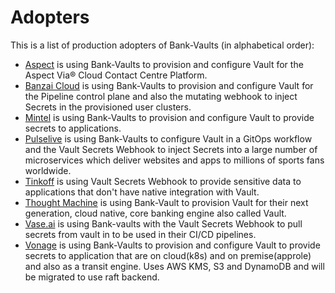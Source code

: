 # Adopters

This is a list of production adopters of Bank-Vaults (in alphabetical order):
- [Aspect](https://www.aspect.com) is using Bank-Vaults to provision and configure Vault for the Aspect Via® Cloud Contact Centre Platform.
- [Banzai Cloud](https://banzaicloud.com) is using Bank-Vaults to provision and configure Vault for the Pipeline control plane and also the mutating webhook to inject Secrets in the provisioned user clusters.
- [Mintel](https://www.mintel.com) is using Bank-Vaults to provision and configure Vault to provide secrets to applications.
- [Pulselive](https://www.pulselive.com) is using Bank-Vaults to configure Vault in a GitOps workflow and the Vault Secrets Webhook to inject Secrets into a large number of microservices which deliver websites and apps to millions of sports fans worldwide.
- [Tinkoff](https://www.tinkoff.ru) is using Vault Secrets Webhook to provide sensitive data to applications that don't have native integration with Vault.
- [Thought Machine](https://thoughtmachine.net)  is using Bank-Vault to provision Vault for their next generation, cloud native, core banking engine also called Vault.
- [Vase.ai](https://vase.ai) is using Bank-vaults with the Vault Secrets Webhook to pull secrets from vault in to be used in their CI/CD pipelines.
- [Vonage](https://www.vonage.com/business/) is using Bank-Vaults to provision and configure Vault to provide secrets to application that are on cloud(k8s) and on premise(approle) and also as a transit engine. Uses AWS KMS, S3 and DynamoDB and will be migrated to use raft backend.
